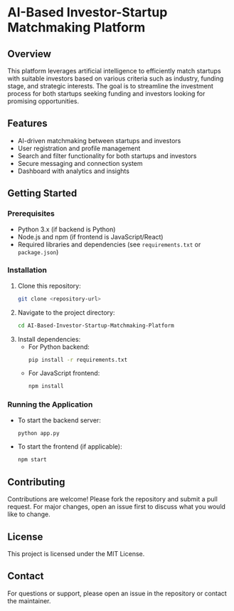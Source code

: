 # AI-Based Investor-Startup Matchmaking Platform

## Overview
This platform leverages artificial intelligence to efficiently match startups with suitable investors based on various criteria such as industry, funding stage, and strategic interests. The goal is to streamline the investment process for both startups seeking funding and investors looking for promising opportunities.

## Features
- AI-driven matchmaking between startups and investors
- User registration and profile management
- Search and filter functionality for both startups and investors
- Secure messaging and connection system
- Dashboard with analytics and insights

## Getting Started

### Prerequisites
- Python 3.x (if backend is Python)
- Node.js and npm (if frontend is JavaScript/React)
- Required libraries and dependencies (see `requirements.txt` or `package.json`)

### Installation
1. Clone this repository:
   ```bash
   git clone <repository-url>
   ```
2. Navigate to the project directory:
   ```bash
   cd AI-Based-Investor-Startup-Matchmaking-Platform
   ```
3. Install dependencies:
   - For Python backend:
     ```bash
     pip install -r requirements.txt
     ```
   - For JavaScript frontend:
     ```bash
     npm install
     ```

### Running the Application
- To start the backend server:
  ```bash
  python app.py
  ```
- To start the frontend (if applicable):
  ```bash
  npm start
  ```

## Contributing
Contributions are welcome! Please fork the repository and submit a pull request. For major changes, open an issue first to discuss what you would like to change.

## License
This project is licensed under the MIT License.

## Contact
For questions or support, please open an issue in the repository or contact the maintainer.